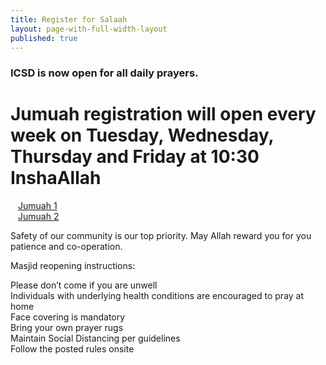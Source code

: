 ```yaml
---
title: Register for Salaah
layout: page-with-full-width-layout
published: true
---
```


### ICSD is now open for all daily prayers.

<div class="row pt-10 pb-2" >
  <div class="col-12">
      <h1>Jumuah registration will open every week on Tuesday, Wednesday, Thursday and Friday at 10:30 InshaAllah</h1>
  </div>
   
 <div class="col-6 pb-3">
       <a class="btn btn-sm btn-warning" href="https://www.eventbrite.com/e/301713000707/" style="width: 100%;padding:12px;" target="_blank">Jumuah 1</a>
   </div>
   <div class="col-6 pb-3">
       <a class="btn btn-sm btn-warning" href="https://www.eventbrite.com/e/301713291577/" style="width: 100%;padding:12px;" target="_blank">Jumuah 2</a>
   </div>    
</div>

Safety of our community is our top priority. May Allah reward you for you patience and co-operation.

Masjid reopening instructions:

Please don’t come if you are unwell  
Individuals with underlying health conditions are encouraged to pray at home  
Face covering is mandatory  
Bring your own prayer rugs  
Maintain Social Distancing per guidelines  
Follow the posted rules onsite
